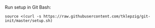 Run setup in Git Bash:

```
source <(curl -s https://raw.githubusercontent.com/tklepzig/git-init/master/setup.sh)
```

